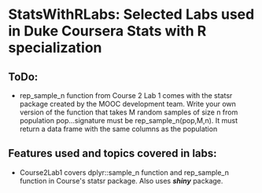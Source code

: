 # StatsWithRLabs: Selected Labs used in Duke Coursera Stats with R specialization
## ToDo:  
* rep_sample_n function from Course 2 Lab 1 comes with the statsr package created by the MOOC development team. Write your own version of the function that takes M random samples of size n from population pop...signature must be rep_sample_n(pop,M,n). It must return a data frame with the same columns as the population


## Features used and topics covered  in labs:
* Course2Lab1 covers dplyr::sample_n function and rep_sample_n function in Course's statsr package. Also uses <strong><em>shiny</em></strong> package.
